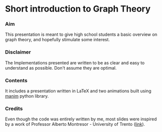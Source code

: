 # Short introduction to Graph Theory

### Aim

This presentation is meant to give high school students a basic overview on graph theory, and hopefully stimulate some interest.

### Disclaimer

The Implementations presented are written to be as clear and easy to understand as possible. Don't assume they are optimal.

### Contents

It includes a presentation written in LaTeX and two animations built using [manim](https://github.com/3b1b/manim) python library.

### Credits

Even though the code was entirely written by me, most slides were inspired by a work of Professor Alberto Montresor - University of Trento ([link](http://disi.unitn.it/~montreso/python/B04-grafi.pdf)).